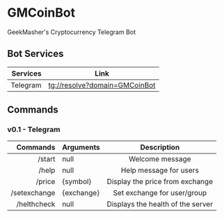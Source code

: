 # GMCoinBot
GeekMasher's Cryptocurrency Telegram Bot


## Bot Services

| Services      | Link                                          |
|--------------:|:---------------------------------------------:|
| Telegram      | [tg://resolve?domain=GMCoinBot](tg://resolve?domain=GMCoinBot) |


## Commands 

### v0.1 - Telegram

| Commands      | Arguments         | Description                           |
|--------------:|:------------------|:-------------------------------------:|
| /start        | null              | Welcome message                       |
| /help         | null              | Help message for users                |
| /price        | {symbol}          | Display the price from exchange       |
| /setexchange  | {exchange}        | Set exchange for user/group           |
| /helthcheck   | null              | Displays the health of the server     |
